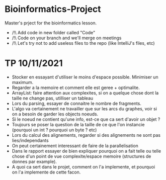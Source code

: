 # Bioinformatics-Project
Master's prject for the bioinformatics lesson.

- /!\ Add code in new folder called "Code"
- /!\ Code on your branch and we'll merge on meetings
- /!\ Let's try not to add useless files to the repo (like IntelliJ's files, etc)

# TP 10/11/2021
- Stocker en essayant d'utiliser le moins d'espace possible. Minimiser un maximum. 
- Regarder a la memoire et comment elle est geree + optimalite.
- ArrayList: faire attention aux complexites, si on a quelque chose dont la taille ne change pas, utilliser un tableau
- Lors du parsing, essayer de connaitre le nombre de fragments.
- L'algo va certainement ne travailler que sur les arcs du graphes, voir si on a besoin de garder les objects noeuds.
- Si le noeud ne contient qu'une info, est-ce que ca sert d'avoir un objet ?
- Toujours se poser la question de la taille de ce que l'on instancie (pourquoi un int ? pourquoi un byte ? etc)
- Lors du calcul des alignements, regarder si des alignements ne sont pas lies/independants
- On peut certainement interessant de faire de la parallelisation
- Dans le rapport essayer de bien expliquer pourquoi on a fait telle ou telle chose d'un point de vue complexite/espace memoire (structures de donnes par example).
- A quoi ca sert dans le projet, comment on l'a implemente, et pourquoi on l'a implemente de cette facon.

